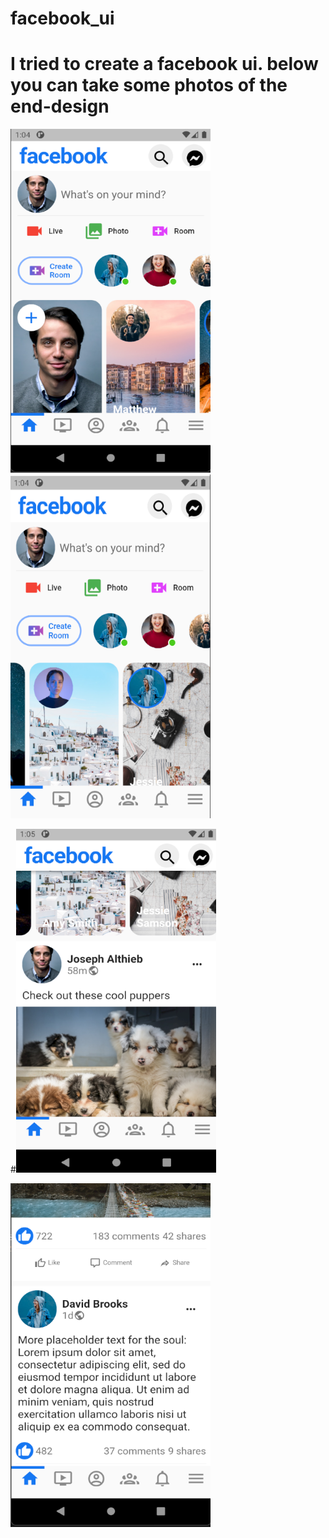 # facebook_ui

# I tried to create a facebook ui. below you can take some photos of the end-design


<img src="https://github.com/JosephAlzieb/facebook_ui/blob/master/photos/1.png" width="320" height="550">

<img src="https://github.com/JosephAlzieb/facebook_ui/blob/master/photos/2.png" width="320" height="550">

#<img src="https://github.com/JosephAlzieb/facebook_ui/blob/master/photos/3.png" width="320" height="550">

<img src="https://github.com/JosephAlzieb/facebook_ui/blob/master/photos/4.png" width="320" height="550">
